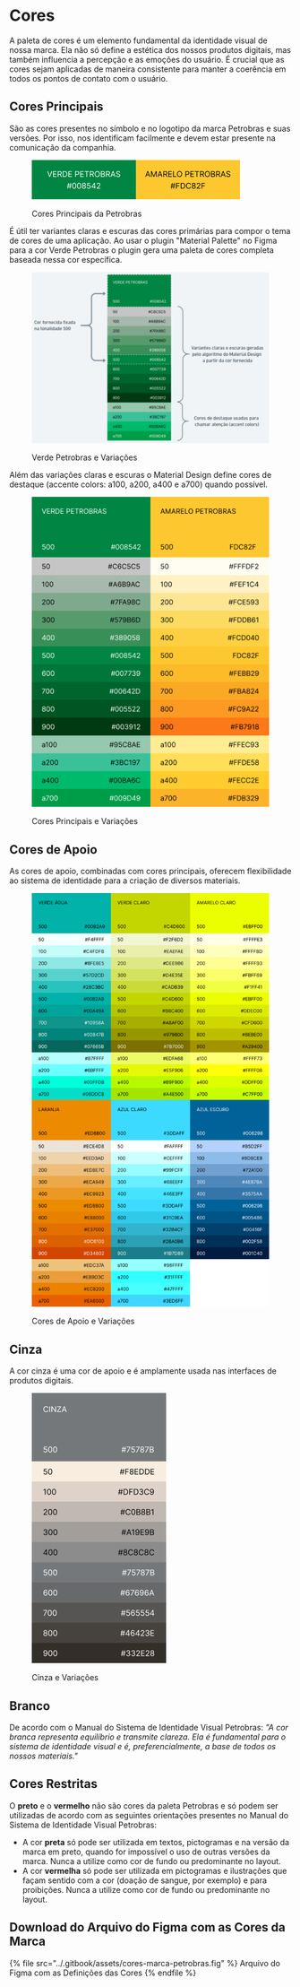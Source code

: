 # Cores

A paleta de cores é um elemento fundamental da identidade visual de nossa marca. Ela não só define a estética dos nossos produtos digitais, mas também influencia a percepção e as emoções do usuário. É crucial que as cores sejam aplicadas de maneira consistente para manter a coerência em todos os pontos de contato com o usuário.

## Cores Principais

São as cores presentes no símbolo e no logotipo da marca Petrobras e suas versões. Por isso, nos identificam facilmente e devem estar presente na comunicação da companhia.

<figure><img src="../.gitbook/assets/cores-principais.png" alt=""><figcaption><p>Cores Principais da Petrobras</p></figcaption></figure>

&#x20;É útil ter variantes claras e escuras das cores primárias para compor o tema de cores de uma aplicação.  Ao usar o plugin "Material Palette" no Figma para a cor Verde Petrobras o plugin gera uma paleta de cores completa baseada nessa cor específica.

<figure><img src="../.gitbook/assets/image (1).png" alt=""><figcaption><p>Verde Petrobras e Variações</p></figcaption></figure>

Além das variações claras e escuras o Material Design define cores de destaque (accente colors: a100, a200, a400 e a700) quando possível.

<figure><img src="../.gitbook/assets/cores-principais-variacoes.png" alt=""><figcaption><p>Cores Principais e Variações</p></figcaption></figure>

## Cores de Apoio

As cores de apoio, combinadas com cores principais, oferecem flexibilidade ao sistema de identidade para a criação de diversos materiais.

<figure><img src="../.gitbook/assets/cores-apoio-variacoes.png" alt=""><figcaption><p>Cores de Apoio e Variações</p></figcaption></figure>

## Cinza

A cor cinza é uma cor de apoio e é amplamente usada nas interfaces de produtos digitais.

<figure><img src="../.gitbook/assets/cinza.png" alt=""><figcaption><p>Cinza e Variações</p></figcaption></figure>

## Branco

De acordo com o Manual do Sistema de Identidade Visual Petrobras: _"A cor branca representa equilíbrio e transmite clareza. Ela é fundamental para o sistema de identidade visual e é, preferencialmente, a base de todos os nossos materiais."_

## Cores Restritas

O **preto** e o **vermelho** não são cores da paleta Petrobras e só podem ser utilizadas de acordo com as seguintes orientações presentes no Manual do Sistema de Identidade Visual Petrobras:

* A cor **preta** só pode ser utilizada em textos, pictogramas e na versão da marca em preto, quando for impossível o uso de outras versões da marca. Nunca a utilize como cor de fundo ou predominante no layout.
* A cor **vermelha** só pode ser utilizada em pictogramas e ilustrações que façam sentido com a cor (doação de sangue, por exemplo) e para proibições. Nunca a utilize como cor de fundo ou predominante no layout.

## Download do Arquivo do Figma com as Cores da Marca

{% file src="../.gitbook/assets/cores-marca-petrobras.fig" %}
Arquivo do Figma com as Definições das Cores
{% endfile %}
